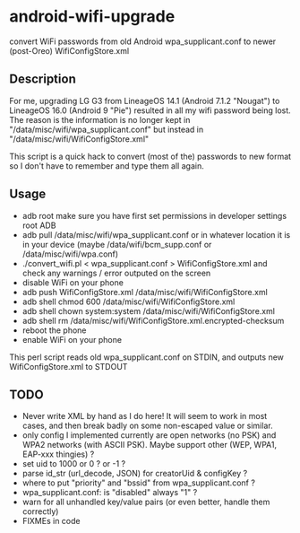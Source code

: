 # android-wifi-upgrade
convert WiFi passwords from old Android wpa_supplicant.conf to newer (post-Oreo) WifiConfigStore.xml

## Description
For me, upgrading LG G3 from LineageOS 14.1 (Android 7.1.2 "Nougat") to LineageOS 16.0 (Android 9 "Pie") resulted 
in all my wifi password being lost. The reason is the information is no longer kept in 
"/data/misc/wifi/wpa_supplicant.conf" but instead in "/data/misc/wifi/WifiConfigStore.xml" 

This script is a quick hack to convert (most of the) passwords to new format
so I don't have to remember and type them all again.

## Usage
* adb root
  make sure you have first set permissions in developer settings root ADB
* adb pull  /data/misc/wifi/wpa_supplicant.conf
  or in whatever location it is in your device (maybe /data/wifi/bcm_supp.conf or /data/misc/wifi/wpa.conf)
* ./convert_wifi.pl < wpa_supplicant.conf  > WifiConfigStore.xml
  and check any warnings / error outputed on the screen
* disable WiFi on your phone
* adb push WifiConfigStore.xml /data/misc/wifi/WifiConfigStore.xml
* adb shell chmod 600 /data/misc/wifi/WifiConfigStore.xml
* adb shell chown system:system /data/misc/wifi/WifiConfigStore.xml
* adb shell rm /data/misc/wifi/WifiConfigStore.xml.encrypted-checksum
* reboot the phone
* enable WiFi on your phone



This perl script reads old wpa_supplicant.conf on STDIN, and outputs new WifiConfigStore.xml to STDOUT

## TODO
* Never write XML by hand as I do here!  It will seem to work in most cases, and then break badly on some non-escaped value or similar.
* only config I implemented currently are open networks (no PSK) and WPA2 networks (with ASCII PSK). Maybe support other (WEP, WPA1, EAP-xxx thingies) ?
* set uid to 1000 or 0 ? or -1 ?
* parse id_str (url_decode, JSON) for creatorUid & configKey ?
* where to put "priority" and "bssid" from wpa_supplicant.conf ? 
* wpa_supplicant.conf: is "disabled" always "1" ?
* warn for all unhandled key/value pairs (or even better, handle them correctly)
* FIXMEs in code
